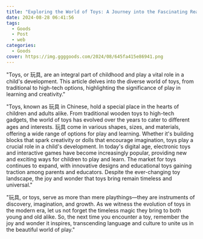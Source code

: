 ```yaml
---
title: "Exploring the World of Toys: A Journey into the Fascinating Realm of 玩具"
date: 2024-08-28 06:41:56
tags:
  - Goods
  - Post
  - web
categories:
  - Goods
cover: https://img.ggggoods.com/2024/08/645fa415e86941.png
---
```


"Toys, or 玩具, are an integral part of childhood and play a vital role in a child's development. This article delves into the diverse world of toys, from traditional to high-tech options, highlighting the significance of play in learning and creativity."

"Toys, known as 玩具 in Chinese, hold a special place in the hearts of children and adults alike. From traditional wooden toys to high-tech gadgets, the world of toys has evolved over the years to cater to different ages and interests. 玩具 come in various shapes, sizes, and materials, offering a wide range of options for play and learning. Whether it's building blocks that spark creativity or dolls that encourage imagination, toys play a crucial role in a child's development. In today's digital age, electronic toys and interactive games have become increasingly popular, providing new and exciting ways for children to play and learn. The market for toys continues to expand, with innovative designs and educational toys gaining traction among parents and educators. Despite the ever-changing toy landscape, the joy and wonder that toys bring remain timeless and universal."

"玩具, or toys, serve as more than mere playthings—they are instruments of discovery, imagination, and growth. As we witness the evolution of toys in the modern era, let us not forget the timeless magic they bring to both young and old alike. So, the next time you encounter a toy, remember the joy and wonder it inspires, transcending language and culture to unite us in the beautiful world of play."
